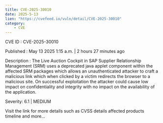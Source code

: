 ```yaml
---
title: CVE-2025-30010
date: 2025-5-13
lien: "https://cvefeed.io/vuln/detail/CVE-2025-30010"
category:
    - CVE
---
```


CVE ID : CVE-2025-30010

Published :  May 13
2025
1:15 a.m. | 2 hours
27 minutes ago

Description : The Live Auction Cockpit in SAP Supplier Relationship Management (SRM) uses a deprecated java applet component within the affected SRM packages which allows an unauthenticated attacker to craft a malicious link
which when clicked by a victim
redirects the browser to a malicious site. On successful exploitation
the attacker could cause low impact on confidentiality and integrity with no impact on the availability of the application.

Severity: 6.1 | MEDIUM

Visit the link for more details
such as CVSS details
affected products
timeline
and more...
